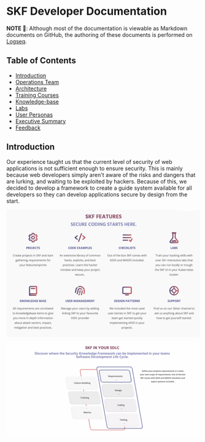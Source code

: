 # SKF Developer Documentation

**NOTE 📝**: Although most of the documentation is viewable as Markdown documents on GitHub, the authoring of these documents is performed on [Logseq](https://logseq.com).

## Table of Contents
* [Introduction](#introduction)
* [Operations Team](pages/Operations%20Team.md)
* [Architecture](pages/Architecture.md)
* [Training Courses](pages/Training%20Courses.md)
* [Knowledge-base](pages/Knowledge-base.md)
* [Labs](pages/Labs.md)
* [User Personas](pages/User%20Personas.md)
* [Executive Summary](pages/Executive%20Summary.md)
* [Feedback](/pages/Feedback.md)

## <a name="introduction"></a>Introduction

Our experience taught us that the current level of security of web applications is not sufficient enough to ensure security. This is mainly because web developers simply aren't aware of the risks and dangers that are lurking, and waiting to be exploited by hackers.
Because of this, we decided to develop a framework to create a guide system available for all developers so they can develop applications secure by design from the start.

[![SKF Features](https://raw.githubusercontent.com/blabla1337/skf-www/master/images/site-skf/skf_features.png)](https://www.securityknowledgeframework.org/) 

[![SKF Flow](https://raw.githubusercontent.com/blabla1337/skf-www/master/images/site-skf/skf_flow.gif)](https://www.securityknowledgeframework.org/) 
